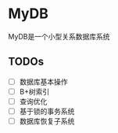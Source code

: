 # MyDB

MyDB是一个小型关系数据库系统

## TODOs

- [ ] 数据库基本操作
- [ ] B+树索引
- [ ] 查询优化
- [ ] 基于锁的事务系统
- [ ] 数据库恢复子系统